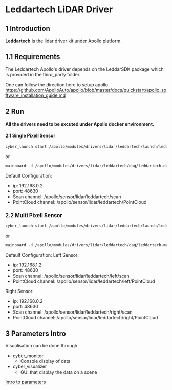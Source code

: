 # **Leddartech LiDAR Driver**

## 1 Introduction

 **Leddartech**  is the lidar driver kit under Apollo platform.

## 1.1 Requirements

The Leddartech Apollo's driver depends on the LeddarSDK package which is provided in the third_party folder. 

One can follow the direction here to setup apollo.
https://github.com/ApolloAuto/apollo/blob/master/docs/quickstart/apollo_software_installation_guide.md

## 2 Run

**All the drivers need to be excuted under Apollo docker environment.**

#### 2.1 Single Pixell Sensor

```sh
cyber_launch start /apollo/modules/drivers/lidar/leddartech/launch/leddartech.launch
```

or

```sh
mainboard -d /apollo/modules/drivers/lidar/leddartech/dag/leddartech.dag
```

Default Configuration:
- ip: 192.168.0.2
- port: 48630
- Scan channel: /apollo/sensor/lidar/leddartech/scan
- PointCloud channel: /apollo/sensor/lidar/leddartech/PointCloud

### 2.2 Multi Pixell Sensor

```sh
cyber_launch start /apollo/modules/drivers/lidar/leddartech/launch/leddartech-multi.launch
```

or

```sh
mainboard -d /apollo/modules/drivers/lidar/leddartech/dag/leddartech-multi-pixell.dag
```

Default Configuration:
Left Sensor:
- ip: 192.168.1.2
- port: 48630
- Scan channel: /apollo/sensor/lidar/leddartech/left/scan
- PointCloud channel: /apollo/sensor/lidar/leddartech/left/PointCloud

Right Sensor:
- ip: 192.168.0.2
- port: 48630
- Scan channel: /apollo/sensor/lidar/leddartech/right/scan
- PointCloud channel: /apollo/sensor/lidar/leddartech/right/PointCloud

## 3 Parameters Intro

Visualisation can be done through
- cyber_monitor
  - Console display of data
- cyber_visualizer
  - GUI that display the data on a scene

[Intro to parameters](doc/parameter_intro.md)

